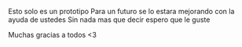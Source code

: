 Esto solo es un prototipo
Para un futuro se lo estara mejorando con la ayuda de ustedes
Sin nada mas que decir espero que le guste

Muchas gracias a todos <3
